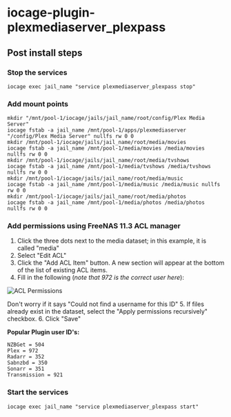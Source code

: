 # iocage-plugin-plexmediaserver_plexpass

## Post install steps
### Stop the services
```
iocage exec jail_name "service plexmediaserver_plexpass stop"
```
### Add mount points
```
mkdir "/mnt/pool-1/iocage/jails/jail_name/root/config/Plex Media Server"
iocage fstab -a jail_name /mnt/pool-1/apps/plexmediaserver "/config/Plex Media Server" nullfs rw 0 0
mkdir /mnt/pool-1/iocage/jails/jail_name/root/media/movies
iocage fstab -a jail_name /mnt/pool-1/media/movies /media/movies nullfs rw 0 0
mkdir /mnt/pool-1/iocage/jails/jail_name/root/media/tvshows
iocage fstab -a jail_name /mnt/pool-1/media/tvshows /media/tvshows nullfs rw 0 0
mkdir /mnt/pool-1/iocage/jails/jail_name/root/media/music
iocage fstab -a jail_name /mnt/pool-1/media/music /media/music nullfs rw 0 0
mkdir /mnt/pool-1/iocage/jails/jail_name/root/media/photos
iocage fstab -a jail_name /mnt/pool-1/media/photos /media/photos nullfs rw 0 0
```
### Add permissions using FreeNAS 11.3 ACL manager
1. Click the three dots next to the media dataset; in this example, it is called "media"
2. Select "Edit ACL"
3. Click the "Add ACL Item" button. A new section will appear at the bottom of the list of existing ACL items.
4. Fill in the following (*note that 972 is the correct user here*):

![ACL Permissions](https://static.ixsystems.co/uploads/2020/02/pasted-image-0-1.png)

Don't worry if it says "Could not find a username for this ID"
5. If files already exist in the dataset, select the "Apply permissions recursively" checkbox.
6. Click "Save"

**Popular Plugin user ID's:**
```
NZBGet = 504
Plex = 972
Radarr = 352
Sabnzbd = 350
Sonarr = 351
Transmission = 921
```
### Start the services
```
iocage exec jail_name "service plexmediaserver_plexpass start"
```
